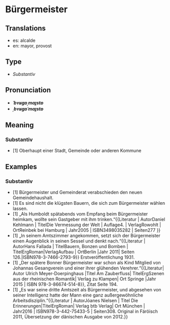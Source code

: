 # Bürgermeister
## Translations
- es: alcalde
- en: mayor, provost
## Type
- _Substantiv_
## Pronunciation
- **_ˈbʏʁɡɐˌmaɪ̯stɐ_**
- **_ˌbʏʁɡɐˈmaɪ̯stɐ_**
## Meaning
### Substantiv
- [1] Oberhaupt einer Stadt, Gemeinde oder anderen Kommune
## Examples
### Substantiv
- [1] Bürgermeister und Gemeinderat verabschieden den neuen Gemeindehaushalt.
- [1] Es sind nicht die klügsten Bauern, die sich zum Bürgermeister wählen lassen.
- [1] „Als Humboldt spätabends vom Empfang beim Bürgermeister heimkam, wollte sein Gastgeber mit ihm trinken.“<ref>{{Literatur | AutorDaniel Kehlmann | TitelDie Vermessung der Welt | Auflage4. | VerlagRowohlt | OrtReinbek bei Hamburg | Jahr2005 | ISBN3498035282 | Seiten277 }}</ref>
- [1] „In seinem Amtszimmer angekommen, setzt sich der Bürgermeister einen Augenblick in seinen Sessel und denkt nach.“<ref>{{Literatur | AutorHans Fallada | TitelBauern, Bonzen und Bomben | TitelErgRoman|VerlagAufbau | OrtBerlin |Jahr 2011| Seiten 126.|ISBN978-3-7466-2793-9}} Erstveröffentlichung 1931.</ref>
- [1] „Der spätere Bonner Bürgermeister war schon als Kind Mitglied von Johannas Gesangverein und einer ihrer glühenden Verehrer.“<ref>{{Literatur| Autor Ulrich Meyer-Doerpinghaus |Titel Am Zauberfluss| TitelErgSzenen aus der rheinischen Romantik| Verlag zu Klampen| Ort Springe |Jahr 2015 | ISBN 978-3-86674-514-8}}, Zitat Seite 194.</ref>
- [1] „Es war seine dritte Amtszeit als Bürgermeister, und abgesehen von seiner Intelligenz hatte der Mann eine ganz außergewöhnliche Arbeitsdisziplin.“<ref>{{Literatur | AutorJóanes Nielsen | Titel Die Erinnerungen|TitelErgRoman| Verlag btb Verlag| Ort München | Jahr2016 | ISBN978-3-442-75433-5 | Seiten308. Original in Färöisch 2011, Übersetzung der dänischen Ausgabe von 2012.}}</ref>
